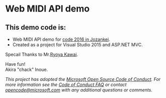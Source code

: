 # Web MIDI API demo

## This demo code is:

*   Web MIDI API demo for [code 2016 in Jozankei](http://codejp.connpass.com/event/34473/).
*   Created as a project for Visual Studio 2015 and ASP.NET MVC.

Specail Thanks to Mr.[Ryoya Kawai](https://html5experts.jp/tag/web-midi-api/).

Have fun!<br/>
Akira "chack" Inoue.

*This project has adopted the [Microsoft Open Source Code of Conduct](https://opensource.microsoft.com/codeofconduct/). For more information see the [Code of Conduct FAQ](https://opensource.microsoft.com/codeofconduct/faq/) or contact [opencode@microsoft.com](mailto:opencode@microsoft.com) with any additional questions or comments.*
